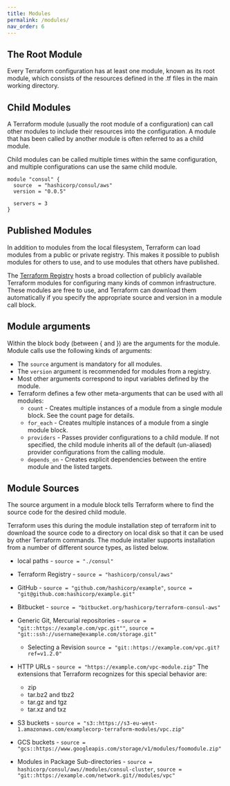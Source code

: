 ```yaml
---
title: Modules
permalink: /modules/
nav_order: 6
---
```


## The Root Module

Every Terraform configuration has at least one module, known as its root module, which consists of the resources defined in the .tf files in the main working directory.

## Child Modules

A Terraform module (usually the root module of a configuration) can call other modules to include their resources into the configuration. A module that has been called by another module is often referred to as a child module.

Child modules can be called multiple times within the same configuration, and multiple configurations can use the same child module.

```hcl
module "consul" {
  source  = "hashicorp/consul/aws"
  version = "0.0.5"

  servers = 3
}
```

## Published Modules

In addition to modules from the local filesystem, Terraform can load modules from a public or private registry. This makes it possible to publish modules for others to use, and to use modules that others have published.

The [Terraform Registry](https://registry.terraform.io/) hosts a broad collection of publicly available Terraform modules for configuring many kinds of common infrastructure. These modules are free to use, and Terraform can download them automatically if you specify the appropriate source and version in a module call block.

## Module arguments

Within the block body (between { and }) are the arguments for the module. Module calls use the following kinds of arguments:

* The `source` argument is mandatory for all modules.
* The `version` argument is recommended for modules from a registry.
* Most other arguments correspond to input variables defined by the module.
* Terraform defines a few other meta-arguments that can be used with all modules:
  * `count` - Creates multiple instances of a module from a single module block. See the count page for details.
  * `for_each` - Creates multiple instances of a module from a single module block.
  * `providers` - Passes provider configurations to a child module. If not specified, the child module inherits all of the default (un-aliased) provider configurations from the calling module.
  * `depends_on` - Creates explicit dependencies between the entire module and the listed targets.

## Module Sources

The source argument in a module block tells Terraform where to find the source code for the desired child module.

Terraform uses this during the module installation step of terraform init to download the source code to a directory on local disk so that it can be used by other Terraform commands.
The module installer supports installation from a number of different source types, as listed below.

* local paths - `source = "./consul"`
* Terraform Registry - `source = "hashicorp/consul/aws"`
* GitHub - `source = "github.com/hashicorp/example"`, `source = "git@github.com:hashicorp/example.git"`
* Bitbucket - `source = "bitbucket.org/hashicorp/terraform-consul-aws"`
* Generic Git, Mercurial repositories - `source = "git::https://example.com/vpc.git""`, `source = "git::ssh://username@example.com/storage.git"`
  * Selecting a Revision  `source = "git::https://example.com/vpc.git?ref=v1.2.0"`
* HTTP URLs - `source = "https://example.com/vpc-module.zip"`
  The extensions that Terraform recognizes for this special behavior are:
  * zip
  * tar.bz2 and tbz2
  * tar.gz and tgz
  * tar.xz and txz

* S3 buckets - `source = "s3::https://s3-eu-west-1.amazonaws.com/examplecorp-terraform-modules/vpc.zip"`
* GCS buckets - `source = "gcs::https://www.googleapis.com/storage/v1/modules/foomodule.zip"`
* Modules in Package Sub-directories - `source = hashicorp/consul/aws//modules/consul-cluster`, `source = "git::https://example.com/network.git//modules/vpc"`
